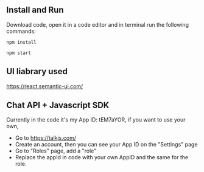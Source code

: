 ## Install and Run

Download code, open it in a code editor and in terminal run the following commands:

`npm install`

`npm start`

## UI liabrary used

https://react.semantic-ui.com/

## Chat API + Javascript SDK

Currently in the code it's my App ID: tEM7aYOR, if you want to use your own, 
- Go to https://talkjs.com/
- Create an account, then you can see your App ID on the "Settings" page
- Go to "Roles" page, add a "role"
- Replace the appId in code with your own AppID and the same for the role.
